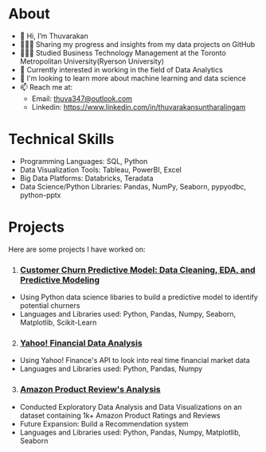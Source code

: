 # About
- 👋 Hi, I’m Thuvarakan
- 👩🏻‍💻 Sharing my progress and insights from my data projects on GitHub
- 👩🏻‍🎓 Studied Business Technology Management at the Toronto Metropolitan University(Ryerson University)
- 👀 Currently interested in working in the field of Data Analytics
- 🌱 I'm looking to learn more about machine learning and data science
- 📫 Reach me at: 
  - Email: thuva347@outlook.com 
  - Linkedin: https://www.linkedin.com/in/thuvarakansuntharalingam

# Technical Skills 
- Programming Languages: SQL, Python 
- Data Visualization Tools: Tableau, PowerBI, Excel 
- Big Data Platforms: Databricks, Teradata
- Data Science/Python Libraries: Pandas, NumPy, Seaborn, pypyodbc, python-pptx

# Projects
Here are some projects I have worked on: 
1. ### [Customer Churn Predictive Model: Data Cleaning, EDA, and Predictive Modeling](https://github.com/thuvarakan2001/Customer-Churn)
  - Using Python data science libaries to build a predictive model to identify potential churners
  - Languages and Libraries used: Python, Pandas, Numpy, Seaborn, Matplotlib, Scikit-Learn

2. ### [Yahoo! Financial Data Analysis](https://github.com/thuvarakan2001/yahoo-finance)
  - Using Yahoo! Finance's API to look into real time financial market data 
  - Languages and Libraries used: Python, Pandas, Numpy

3. ### [Amazon Product Review's Analysis](https://github.com/thuvarakan2001/Amazon-Sales-Analysis/blob/main/Amazon%20EDA%20Sales%20Analysis.ipynb)
  - Conducted Exploratory Data Analysis and Data Visualizations on an dataset containing 1k+ Amazon Product Ratings and Reviews 
  - Future Expansion: Build a Recommendation system
  - Languages and Libraries used: Python, Pandas, Numpy, Matplotlib, Seaborn









<!--
**thuvarakan2001/thuvarakan2001** is a ✨ _special_ ✨ repository because its `README.md` (this file) appears on your GitHub profile.

Here are some ideas to get you started:

- 🔭 I’m currently working on ...
- 🌱 I’m currently learning ...
- 👯 I’m looking to collaborate on ...
- 🤔 I’m looking for help with ...
- 💬 Ask me about ...
- 📫 How to reach me: ...
- 😄 Pronouns: ...
- ⚡ Fun fact: ...
-->
